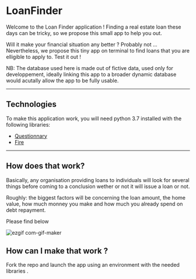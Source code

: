# LoanFinder
Welcome to the Loan Finder application !
Finding a real estate loan these days can be tricky, so we propose this small app to help you out. 


Will it make your financial situation any better ? Probably not ...
Nevertheless, we propose this tiny app on terminal to find loans that you are elligible to apply to. Test it out !


NB: The database used here is made out of fictive data, used only for developpement, ideally linking this app to a broader dynamic database would acutally allow the app to be fully usable.


---
## Technologies

To make this application work, you will need python 3.7 installed with the following libraries:

* [Questionnary](https://pypi.org/project/questionary/)
* [Fire](https://google.github.io/python-fire/guide/)



---

## How does that work?

Basically, any organisation providing loans to individuals will look for several things before coming to a conclusion wether or not it will issue a loan or not. 

Roughly: the biggest factors will be concerning the loan amount, the home value, how much monney you make and how much you already spend on debt repayment.


Please find below 

![ezgif com-gif-maker](https://user-images.githubusercontent.com/93589158/200135738-49e48a61-7abd-4b57-9bd3-621ab86c6a07.gif)



## How can I make that work ?

Fork the repo and launch the app using an environment with the needed libraries .
